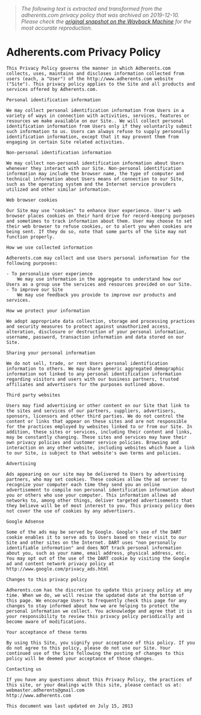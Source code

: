 > *The following text is extracted and transformed from the adherents.com privacy policy that was archived on 2019-12-10. Please check the [original snapshot on the Wayback Machine](https://web.archive.org/web/20191210053149id_/http%3A//www.adherents.com/privacy.html) for the most accurate reproduction.*

# Adherents.com Privacy Policy


    This Privacy Policy governs the manner in which Adherents.com collects, uses, maintains and discloses information collected from users (each, a "User") of the http://www.adherents.com website ("Site"). This privacy policy applies to the Site and all products and services offered by Adherents.com.
    
    Personal identification information
    
    We may collect personal identification information from Users in a variety of ways in connection with activities, services, features or resources we make available on our Site.. We will collect personal identification information from Users only if they voluntarily submit such information to us. Users can always refuse to supply personally identification information, except that it may prevent them from engaging in certain Site related activities.
    
    Non-personal identification information
    
    We may collect non-personal identification information about Users whenever they interact with our Site. Non-personal identification information may include the browser name, the type of computer and technical information about Users means of connection to our Site, such as the operating system and the Internet service providers utilized and other similar information.
    
    Web browser cookies
    
    Our Site may use "cookies" to enhance User experience. User's web browser places cookies on their hard drive for record-keeping purposes and sometimes to track information about them. User may choose to set their web browser to refuse cookies, or to alert you when cookies are being sent. If they do so, note that some parts of the Site may not function properly.
    
    How we use collected information
    
    Adherents.com may collect and use Users personal information for the following purposes:
    
    - To personalize user experience
    	We may use information in the aggregate to understand how our Users as a group use the services and resources provided on our Site.
    - To improve our Site
    	We may use feedback you provide to improve our products and services.
    
    How we protect your information
    
    We adopt appropriate data collection, storage and processing practices and security measures to protect against unauthorized access, alteration, disclosure or destruction of your personal information, username, password, transaction information and data stored on our Site.
    
    Sharing your personal information
    
    We do not sell, trade, or rent Users personal identification information to others. We may share generic aggregated demographic information not linked to any personal identification information regarding visitors and users with our business partners, trusted affiliates and advertisers for the purposes outlined above.
    
    Third party websites
    
    Users may find advertising or other content on our Site that link to the sites and services of our partners, suppliers, advertisers, sponsors, licensors and other third parties. We do not control the content or links that appear on these sites and are not responsible for the practices employed by websites linked to or from our Site. In addition, these sites or services, including their content and links, may be constantly changing. These sites and services may have their own privacy policies and customer service policies. Browsing and interaction on any other website, including websites which have a link to our Site, is subject to that website's own terms and policies.
    
    Advertising
    
    Ads appearing on our site may be delivered to Users by advertising partners, who may set cookies. These cookies allow the ad server to recognize your computer each time they send you an online advertisement to compile non personal identification information about you or others who use your computer. This information allows ad networks to, among other things, deliver targeted advertisements that they believe will be of most interest to you. This privacy policy does not cover the use of cookies by any advertisers.
    
    Google Adsense
    
    Some of the ads may be served by Google. Google's use of the DART cookie enables it to serve ads to Users based on their visit to our Site and other sites on the Internet. DART uses "non personally identifiable information" and does NOT track personal information about you, such as your name, email address, physical address, etc. You may opt out of the use of the DART cookie by visiting the Google ad and content network privacy policy at http://www.google.com/privacy_ads.html
    
    Changes to this privacy policy
    
    Adherents.com has the discretion to update this privacy policy at any time. When we do, we will revise the updated date at the bottom of this page. We encourage Users to frequently check this page for any changes to stay informed about how we are helping to protect the personal information we collect. You acknowledge and agree that it is your responsibility to review this privacy policy periodically and become aware of modifications.
    
    Your acceptance of these terms
    
    By using this Site, you signify your acceptance of this policy. If you do not agree to this policy, please do not use our Site. Your continued use of the Site following the posting of changes to this policy will be deemed your acceptance of those changes.
    
    Contacting us
    
    If you have any questions about this Privacy Policy, the practices of this site, or your dealings with this site, please contact us at:
    webmaster.adherents@gmail.com
    http://www.adherents.com
    
    This document was last updated on July 15, 2013
    
